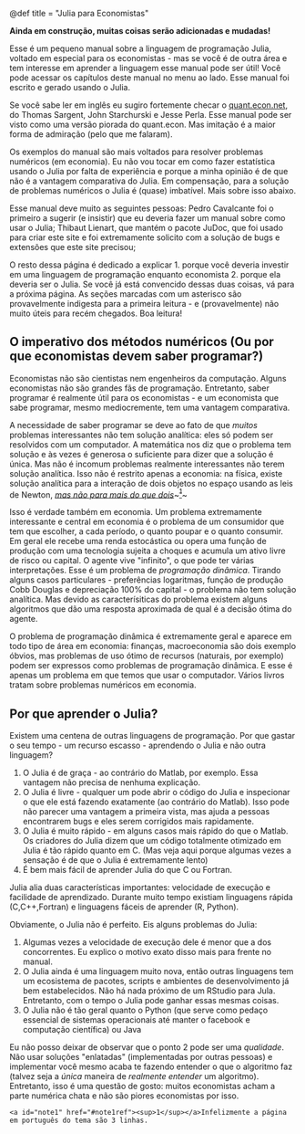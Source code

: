 @def title = "Julia para Economistas"

<!-- Note: by default hasmath == true and hascode == false. You can change this in
the config file by setting hasmath = false for instance and just setting it to true
where appropriate -->

**Ainda em construção, muitas coisas serão adicionadas e mudadas!**

Esse é um pequeno manual sobre a linguagem de programação Julia, voltado em especial para os economistas - mas se você é de outra área e tem interesse em aprender a linguagem esse manual pode ser útil! Você pode acessar os capítulos deste manual no menu ao lado. Esse manual foi escrito e gerado usando o Julia.

Se você sabe ler em inglês eu sugiro fortemente checar o [quant.econ.net](https://lectures.quantecon.org/jl/), do Thomas Sargent, John Starchurski e Jesse Perla. Esse manual pode ser visto como uma versão piorada do quant.econ. Mas imitação é a maior forma de admiração (pelo que me falaram).

Os exemplos do manual são mais voltados para resolver problemas numéricos (em economia). Eu não vou tocar em como fazer estatística usando o Julia por falta de experiência e porque a minha opinião é de que não é a vantagem comparativa do Julia. Em compensação, para a solução de problemas numéricos o Julia é (quase) imbatível. Mais sobre isso abaixo.

Esse manual deve muito as seguintes pessoas: Pedro Cavalcante foi o primeiro a sugerir (e insistir) que eu deveria fazer um manual sobre como usar o Julia; Thibaut Lienart, que mantém o pacote JuDoc, que foi usado para criar este site e foi extremamente solicito com a solução de bugs e extensões que este site precisou;

O resto dessa página é dedicado a explicar 1. porque você deveria investir em uma linguagem de programação enquanto economista 2. porque ela deveria ser o Julia. Se você já está convencido dessas duas coisas, vá para a próxima página. As seções marcadas com um asterisco são provavelmente indigesta para a primeira leitura - e (provavelmente) não muito úteis para recém chegados. Boa leitura!

## O imperativo dos métodos numéricos (Ou por que economistas devem saber programar?)

Economistas não são cientistas nem engenheiros da computação. Alguns economistas não são grandes fãs de programação. Entretanto, saber programar é realmente útil para os economistas - e um economista que sabe programar, mesmo mediocremente, tem uma vantagem comparativa.

A necessidade de saber programar se deve ao fato de que _muitos_ problemas interessantes não tem solução analítica: eles só podem ser resolvidos com um computador. A matemática nos diz que o problema tem solução e às vezes é generosa o suficiente para dizer que a solução é única. Mas não é incomum problemas realmente interessantes não terem solução analítica. Isso não é restrito apenas a economia: na física, existe solução analítica para a interação de dois objetos no espaço usando as leis de Newton, [_mas não para mais do que dois_](https://en.wikipedia.org/wiki/Three-body_problem)~~~<a href="#note1" id="note1ref"><sup>1</sup></a>~~~

Isso é verdade também em economia. Um problema extremamente interessante e central em economia é o problema de um consumidor que tem que escolher, a cada período, o quanto poupar e o quanto consumir. Em geral ele recebe uma renda estocástica ou opera uma função de produção com uma tecnologia sujeita a choques e acumula um ativo livre de risco ou capital. O agente vive "infinito", o que pode ter várias interpretações. Esse é um problema de _programação dinâmica_. Tirando alguns casos particulares - preferências logaritmas, função de produção Cobb Douglas e depreciação 100% do capital - o problema não tem solução analítica. Mas devido as caracterísiticas do problema existem alguns algoritmos que dão uma resposta aproximada de qual é a decisão ótima do agente.

O problema de programação dinâmica é extremamente geral e aparece em todo tipo de área em economia: finanças, macroeconomia são dois exemplo óbvios, mas problemas de uso ótimo de recursos (naturais, por exemplo) podem ser expressos como problemas de programação dinâmica. E esse é apenas um problema em que temos que usar o computador. Vários livros tratam sobre problemas numéricos em economia.

## Por que aprender o Julia?

Existem uma centena de outras linguagens de programação. Por que gastar o seu tempo - um recurso escasso -  aprendendo o Julia e não outra linguagem?

1. O Julia é de graça - ao contrário do Matlab, por exemplo. Essa vantagem não precisa de nenhuma explicação.
2. O Julia é livre - qualquer um pode abrir o código do Julia e inspecionar o que ele está fazendo exatamente (ao contrário do Matlab). Isso pode não parecer uma vantagem a primeira vista, mas ajuda a pessoas encontrarem bugs e eles serem corrigidos mais rapidamente.
3. O Julia é muito rápido - em alguns casos mais rápido do que o Matlab. Os criadores do Julia dizem que um código totalmente otimizado em Julia é tão rápido quanto em C. (Mas veja aqui porque algumas vezes a sensação é de que o Julia é extremamente lento)
4. É bem mais fácil de aprender Julia do que C ou Fortran.

Julia alia duas características importantes: velocidade de execução e facilidade de aprendizado. Durante muito tempo existiam linguagens rápida (C,C++,Fortran) e linguagens fáceis de aprender (R, Python).

Obviamente, o Julia não é perfeito. Eis alguns problemas do Julia:

1. Algumas vezes a velocidade de execução dele é menor que a dos concorrentes. Eu explico o motivo exato disso mais para frente no manual.
2. O Julia ainda é uma linguagem muito nova, então outras linguagens tem um ecosistema de pacotes, scripts e ambientes de desenvolvimento já bem estabelecidos. Não há nada próximo de um RStudio para Jula. Entretanto, com o tempo o Julia pode ganhar essas mesmas coisas.
3. O Julia não é tão geral quanto o Python (que serve como pedaço essencial de sistemas operacionais até manter o facebook e computação científica) ou Java

Eu não posso deixar de observar que o ponto 2 pode ser uma _qualidade_. Não usar soluções "enlatadas" (implementadas por outras pessoas) e implementar você mesmo acaba te fazendo entender o que o algoritmo faz (talvez seja a _única_ maneira de _realmente entender_ um algoritmo). Entretanto, isso é uma questão de gosto: muitos economistas acham a parte numérica chata e não são piores economistas por isso.

~~~
<a id="note1" href="#note1ref"><sup>1</sup></a>Infelizmente a página em português do tema são 3 linhas.
~~~
